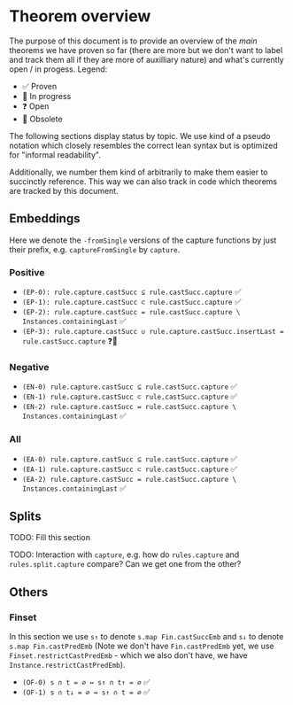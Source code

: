# Theorem overview

The purpose of this document is to provide an overview of the _main_ theorems we have proven so far (there are more but
we don't want to label and track them all if they are more of auxilliary nature) and what's currently open
/ in progess. Legend:

* ✅ Proven
* 🚧 In progress
* ❓ Open
* 🚮 Obsolete

The following sections display status by topic. We use kind of a pseudo notation which closely resembles the correct
lean syntax but is optimized for "informal readability".

Additionally, we number them kind of arbitrarily to make them easier to succinctly reference. This way we can also track
in code which theorems are tracked by this document.

## Embeddings

Here we denote the `-fromSingle` versions of the capture functions by just their prefix, e.g. `captureFromSingle` by
`capture`.

### Positive

* `(EP-0): rule.capture.castSucc ⊆ rule.castSucc.capture` ✅
* `(EP-1): rule.capture.castSucc ⊂ rule.castSucc.capture` ✅
* `(EP-2): rule.capture.castSucc = rule.castSucc.capture \ Instances.containingLast` ✅
* `(EP-3): rule.capture.castSucc ∪ rule.capture.castSucc.insertLast = rule.castSucc.capture` ❓🚧

### Negative

* `(EN-0) rule.capture.castSucc ⊆ rule.castSucc.capture` ✅
* `(EN-1) rule.capture.castSucc ⊂ rule.castSucc.capture` ✅
* `(EN-2) rule.capture.castSucc = rule.castSucc.capture \ Instances.containingLast` ✅

### All

* `(EA-0) rule.capture.castSucc ⊆ rule.castSucc.capture` ✅
* `(EA-1) rule.capture.castSucc ⊂ rule.castSucc.capture` ✅
* `(EA-2) rule.capture.castSucc = rule.castSucc.capture \ Instances.containingLast` ✅

## Splits

TODO: Fill this section

TODO: Interaction with `capture`, e.g. how do `rules.capture` and `rules.split.capture` compare? Can we get one from the
other?

## Others

### Finset

In this section we use `s↑` to denote `s.map Fin.castSuccEmb` and `s↓` to denote `s.map Fin.castPredEmb` (Note we don't
have `Fin.castPredEmb` yet, we use `Finset.restrictCastPredEmb` - which we also don't have, we have
`Instance.restrictCastPredEmb`).

* `(OF-0) s ∩ t = ∅ ↔ s↑ ∩ t↑ = ∅` ✅
* `(OF-1) s ∩ t↓ = ∅ ↔ s↑ ∩ t = ∅` ✅
